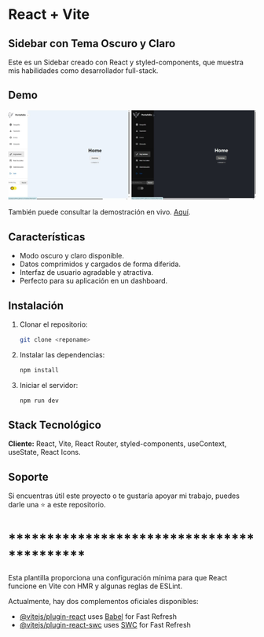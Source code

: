# React + Vite

## Sidebar con Tema Oscuro y Claro

Este es un Sidebar creado con React y styled-components, que muestra mis habilidades como desarrollador full-stack.

## Demo

<img src="./sideBarB.JPG" alt="Modo Oscuro" width="1080"/>


También puede consultar la demostración en vivo. [Aquí](https://palaciosf416.github.io/Sidebar/).

## Características

- Modo oscuro y claro disponible.
- Datos comprimidos y cargados de forma diferida.
- Interfaz de usuario agradable y atractiva.
- Perfecto para su aplicación en un dashboard.

## Instalación

1. Clonar el repositorio:

    ```bash
    git clone <reponame>
    ```

2. Instalar las dependencias:

    ```bash
    npm install
    ```

3. Iniciar el servidor:

    ```bash
    npm run dev
    ```

## Stack Tecnológico

**Cliente:** React, Vite, React Router, styled-components, useContext, useState, React Icons.

## Soporte

Si encuentras útil este proyecto o te gustaría apoyar mi trabajo, puedes darle una ⭐ a este repositorio.

# ******************************************
Esta plantilla proporciona una configuración mínima para que React funcione en Vite con HMR y algunas reglas de ESLint.

Actualmente, hay dos complementos oficiales disponibles:

- [@vitejs/plugin-react](https://github.com/vitejs/vite-plugin-react/blob/main/packages/plugin-react/README.md) uses [Babel](https://babeljs.io/) for Fast Refresh
- [@vitejs/plugin-react-swc](https://github.com/vitejs/vite-plugin-react-swc) uses [SWC](https://swc.rs/) for Fast Refresh
